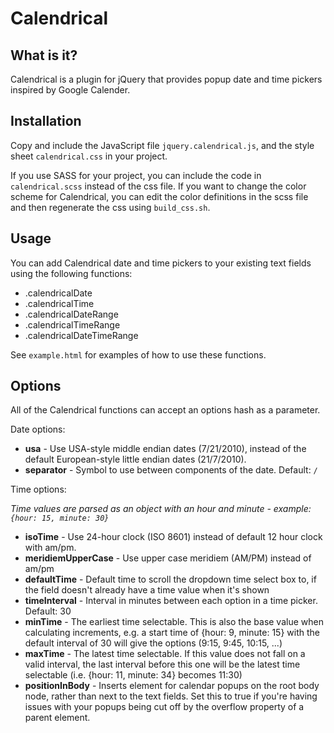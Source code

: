 # Calendrical

## What is it?

Calendrical is a plugin for jQuery that provides popup date and time pickers inspired by Google Calender.

## Installation

Copy and include the JavaScript file `jquery.calendrical.js`, and the style sheet `calendrical.css` in your project.

If you use SASS for your project, you can include the code in `calendrical.scss` instead of the css file. If you want to change the color scheme for Calendrical, you can edit the color definitions in the scss file and then regenerate the css using `build_css.sh`.

## Usage

You can add Calendrical date and time pickers to your existing text fields using the following functions:

  * .calendricalDate
  * .calendricalTime
  * .calendricalDateRange
  * .calendricalTimeRange
  * .calendricalDateTimeRange
  
See `example.html` for examples of how to use these functions.

## Options

All of the Calendrical functions can accept an options hash as a parameter.

Date options:

  * __usa__ - Use USA-style middle endian dates (7/21/2010), instead of the default European-style little endian dates (21/7/2010).
  * __separator__ - Symbol to use between components of the date. Default: `/`

Time options:

*Time values are parsed as an object with an hour and minute - example: `{hour: 15, minute: 30}`*

  * __isoTime__ - Use 24-hour clock (ISO 8601) instead of default 12 hour clock with am/pm.
  * __meridiemUpperCase__ - Use upper case meridiem (AM/PM) instead of am/pm
  * __defaultTime__ - Default time to scroll the dropdown time select box to,
  if the field doesn't already have a time value when it's shown
  * __timeInterval__ - Interval in minutes between each option in a time picker. Default: 30
  * __minTime__ - The earliest time selectable. This is also the base value when calculating increments, e.g. a start time of {hour: 9, minute: 15} with the default interval of 30 will give the options (9:15, 9:45, 10:15, ...)
  * __maxTime__ - The latest time selectable. If this value does not fall on a valid interval, the last interval before this one will be the latest time selectable (i.e. {hour: 11, minute: 34} becomes 11:30)
  * __positionInBody__ - Inserts element for calendar popups on the root body node, rather than next to the text fields. Set this to true if you're having issues with your popups being cut off by the overflow property of a parent element. 
